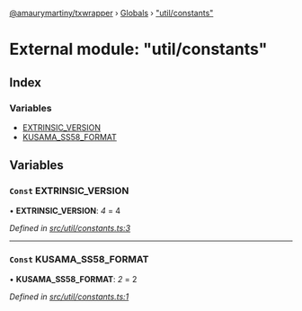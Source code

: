 [@amaurymartiny/txwrapper](../README.md) › [Globals](../globals.md) › ["util/constants"](_util_constants_.md)

# External module: "util/constants"

## Index

### Variables

* [EXTRINSIC_VERSION](_util_constants_.md#const-extrinsic_version)
* [KUSAMA_SS58_FORMAT](_util_constants_.md#const-kusama_ss58_format)

## Variables

### `Const` EXTRINSIC_VERSION

• **EXTRINSIC_VERSION**: *4* = 4

*Defined in [src/util/constants.ts:3](https://github.com/amaurymartiny/polkadotjs-wrapper/blob/6203cdc/src/util/constants.ts#L3)*

___

### `Const` KUSAMA_SS58_FORMAT

• **KUSAMA_SS58_FORMAT**: *2* = 2

*Defined in [src/util/constants.ts:1](https://github.com/amaurymartiny/polkadotjs-wrapper/blob/6203cdc/src/util/constants.ts#L1)*
